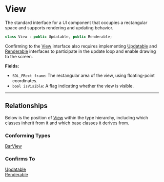 # View

The standard interface for a UI component that occupies a 
rectangular space and supports rendering and updating behavior.

```c++
class View : public Updatable, public Renderable;
```

Confirming to the [View](View.md) interface also requires 
implementing [Updatable](../core/Updatable.md) and
[Renderable](../core/Renderable.md) interfaces to
participate in the update loop and enable drawing to the screen.

**Fields:**
- `SDL_FRect frame`: The rectangular area of the view, using floating-point coordinates.
- `bool isVisible`: A flag indicating whether the view is visible.

---

## Relationships
Below is the position of [View](View.md)
within the type hierarchy, including which classes inherit
from it and which base classes it derives from.

### Conforming Types
[BarView](BarView.md)

### Confirms To
[Updatable](../core/Updatable.md) <br>
[Renderable](../core/Renderable.md)
